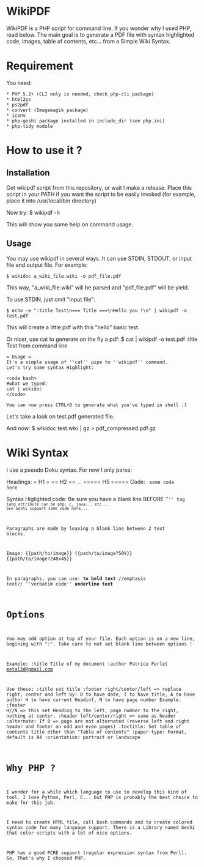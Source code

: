 # WikiPDF 

WikiPDF is a PHP script for command line. If you wonder why I used PHP, read below. The main goal is to generate a PDF file with syntax highlighted code, images, table of contents, etc... from a Simple Wiki Syntax.

# Requirement

You need:

    * PHP 5.2+ (CLI only is needed, check php-cli package)
    * html2ps 
    * ps2pdf
    * convert (Imagemagik package)
    * iconv
    * php-geshi package installed in include_dir (see php.ini)
    * php-tidy module

# How to use it ?

## Installation
Get wikipdf script from this repository, or wait I make a release. Place this script in your PATH if you want the script to be easily invoked (for example, place it into /usr/local/bin directory)

Now try:
    $ wikipdf -h

This will show you some help on command usage.

## Usage
You may use wikipdf in several ways. It can use STDIN, STDOUT, or input file and output file. For example:

    $ wikidoc a_wiki_file.wiki -o pdf_file.pdf

This way, "a_wiki_file.wiki" will be parsed and "pdf_file.pdf" will be yield.

To use STDIN, just omit "input file":

    $ echo -e ":title Test\n=== Title ===\nHello you !\n" | wikipdf -o test.pdf

This will create a little pdf with this "hello" basic test.

Or nicer, use cat to generate on the fly a pdf:
    $ cat | wikipdf -o test.pdf 
    :title Test from command line
    
    = Usage =
    It's a simple usage of ''cat'' pipe to ''wikipdf'' command.
    Let's try some syntax Highlight:
    
    <code bash>
    #what we typed:
    cat | wikidoc
    </code>
    
    You can now press CTRL+D to generate what you've typed in shell :)

Let's take a look on test.pdf generated file.


And now:
    $ wikidoc test.wiki | gz > pdf_compressed.pdf.gz


# Wiki Syntax
I use a pseudo Doku syntax. For now I only parse:

Headings:
     = H1 = 
     == H2 ==
    ...
    ===== H5 =====
Code:
    <code>
    some code here
    </code>

Syntax Higlighted code:
Be sure you have a blank line BEFORE ''<code>'' tag
    <code lang>
    lang attribute can be php, c, java... etc... See Geshi support
    some code here...
    </code>

Paragraphs are made by leaving a blank line between 2 text blocks.

Image:
    {{path/to/image}}
    {{path/to/image?50%}}
    {{path/to/image?240x45}}

In paragraphs, you can use:
    **to bold text**
    //emphasis text//
    ''verbatim code''
    __underline text__


# Options
You may add option at top of your file. Each option is on a new line, begining with ":". Take care to not set blank line between options !

Example:
    :title Title of my document
    :author Patrice Ferlet <metal3d@gmail.com>

Use these:
    :title set title 
    :footer right/center/left => replace right, center and left by: 
                                                D to have date, T to have title, A to have author
                                                H to have current Headinf, N to have page number
    Example:
    :footer H//N => this set Heading to the left, page number to the right, nothing at center.
    :header left/center/right => same as header
    :alternate: If 0 => page are not alternated (reverse left and right header and footer on odd and even pages)
    :toctitle: Set table of contents title other than "Table of contents"
    :paper-type: Format, default is A4
    :orientation: portrait or landscape

# Why PHP ?

I wonder for a while which language to use to develop this kind of tool. I love Python, Perl, C... but PHP is probably the best choice to make for this job. 

I need to create HTML file, call bash commands and to create colored syntax code for many language support. There is a Library named Geshi that color scripts with a lot of nice options.

PHP has a good PCRE support (regular expression syntax from Perl). So, That's why I choosed PHP.
